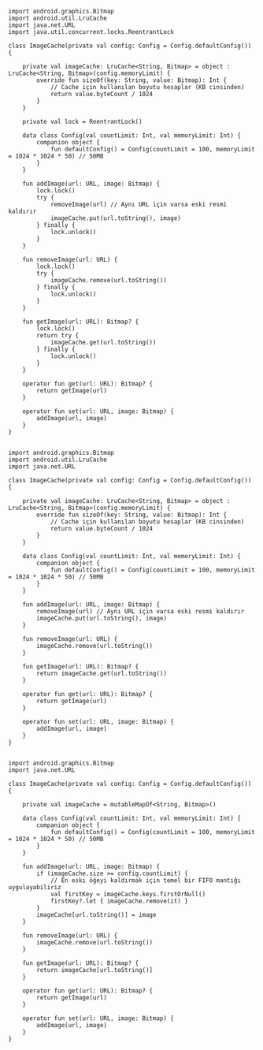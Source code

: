     
    import android.graphics.Bitmap
    import android.util.LruCache
    import java.net.URL
    import java.util.concurrent.locks.ReentrantLock
    
    class ImageCache(private val config: Config = Config.defaultConfig()) {
    
        private val imageCache: LruCache<String, Bitmap> = object : LruCache<String, Bitmap>(config.memoryLimit) {
            override fun sizeOf(key: String, value: Bitmap): Int {
                // Cache için kullanılan boyutu hesaplar (KB cinsinden)
                return value.byteCount / 1024
            }
        }
    
        private val lock = ReentrantLock()
    
        data class Config(val countLimit: Int, val memoryLimit: Int) {
            companion object {
                fun defaultConfig() = Config(countLimit = 100, memoryLimit = 1024 * 1024 * 50) // 50MB
            }
        }
    
        fun addImage(url: URL, image: Bitmap) {
            lock.lock()
            try {
                removeImage(url) // Aynı URL için varsa eski resmi kaldırır
                imageCache.put(url.toString(), image)
            } finally {
                lock.unlock()
            }
        }
    
        fun removeImage(url: URL) {
            lock.lock()
            try {
                imageCache.remove(url.toString())
            } finally {
                lock.unlock()
            }
        }
    
        fun getImage(url: URL): Bitmap? {
            lock.lock()
            return try {
                imageCache.get(url.toString())
            } finally {
                lock.unlock()
            }
        }
    
        operator fun get(url: URL): Bitmap? {
            return getImage(url)
        }
    
        operator fun set(url: URL, image: Bitmap) {
            addImage(url, image)
        }
    }


    import android.graphics.Bitmap
    import android.util.LruCache
    import java.net.URL
    
    class ImageCache(private val config: Config = Config.defaultConfig()) {
    
        private val imageCache: LruCache<String, Bitmap> = object : LruCache<String, Bitmap>(config.memoryLimit) {
            override fun sizeOf(key: String, value: Bitmap): Int {
                // Cache için kullanılan boyutu hesaplar (KB cinsinden)
                return value.byteCount / 1024
            }
        }
    
        data class Config(val countLimit: Int, val memoryLimit: Int) {
            companion object {
                fun defaultConfig() = Config(countLimit = 100, memoryLimit = 1024 * 1024 * 50) // 50MB
            }
        }
    
        fun addImage(url: URL, image: Bitmap) {
            removeImage(url) // Aynı URL için varsa eski resmi kaldırır
            imageCache.put(url.toString(), image)
        }
    
        fun removeImage(url: URL) {
            imageCache.remove(url.toString())
        }
    
        fun getImage(url: URL): Bitmap? {
            return imageCache.get(url.toString())
        }
    
        operator fun get(url: URL): Bitmap? {
            return getImage(url)
        }
    
        operator fun set(url: URL, image: Bitmap) {
            addImage(url, image)
        }
    }

    
    import android.graphics.Bitmap
    import java.net.URL
    
    class ImageCache(private val config: Config = Config.defaultConfig()) {
    
        private val imageCache = mutableMapOf<String, Bitmap>()
    
        data class Config(val countLimit: Int, val memoryLimit: Int) {
            companion object {
                fun defaultConfig() = Config(countLimit = 100, memoryLimit = 1024 * 1024 * 50) // 50MB
            }
        }
    
        fun addImage(url: URL, image: Bitmap) {
            if (imageCache.size >= config.countLimit) {
                // En eski öğeyi kaldırmak için temel bir FIFO mantığı uygulayabiliriz
                val firstKey = imageCache.keys.firstOrNull()
                firstKey?.let { imageCache.remove(it) }
            }
            imageCache[url.toString()] = image
        }
    
        fun removeImage(url: URL) {
            imageCache.remove(url.toString())
        }
    
        fun getImage(url: URL): Bitmap? {
            return imageCache[url.toString()]
        }
    
        operator fun get(url: URL): Bitmap? {
            return getImage(url)
        }
    
        operator fun set(url: URL, image: Bitmap) {
            addImage(url, image)
        }
    }
